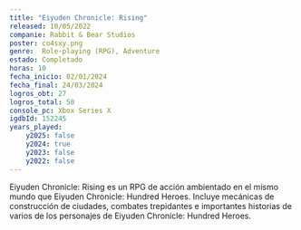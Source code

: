 ```yaml
---
title: "Eiyuden Chronicle: Rising"
released: 10/05/2022
companie: Rabbit & Bear Studios
poster: co4sxy.png
genre:  Role-playing (RPG), Adventure
estado: Completado
horas: 10
fecha_inicio: 02/01/2024
fecha_final: 24/03/2024
logros_obt: 27
logros_total: 50
console_pc: Xbox Series X
igdbId: 152245
years_played:
    y2025: false
    y2024: true
    y2023: false
    y2022: false
---
```


Eiyuden Chronicle: Rising es un RPG de acción ambientado en el mismo mundo que Eiyuden Chronicle: Hundred Heroes. Incluye mecánicas de construcción de ciudades, combates trepidantes e importantes historias de varios de los personajes de Eiyuden Chronicle: Hundred Heroes.